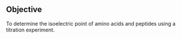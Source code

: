 ## Objective

To determine the isoelectric point of amino acids and peptides using a titration experiment.
